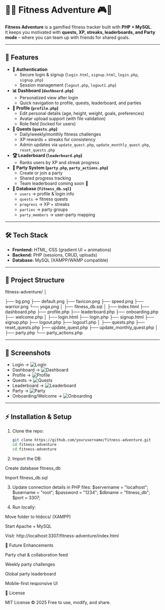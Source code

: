 # 🏋️‍♂️ Fitness Adventure 🎮🎉

**Fitness Adventure** is a gamified fitness tracker built with **PHP + MySQL**.  
It keeps you motivated with **quests, XP, streaks, leaderboards, and Party mode** – where you can team up with friends for shared goals.  

---

## 🚀 Features

- **🔐 Authentication**
  - Secure login & signup (`login.html`, `signup.html`, `login.php`, `signup.php`)
  - Session management (`logout.php`, `logout1.php`)
- **📊 Dashboard (`dashboard.php`)**
  - Personalized view after login  
  - Quick navigation to profile, quests, leaderboard, and parties  
- **👤 Profile (`profile.php`)**
  - Edit personal details (age, height, weight, goals, preferences)  
  - Avatar upload support (with file validation)  
  - Role field (locked for users)  
- **🎯 Quests (`quests.php`)**
  - Daily/weekly/monthly fitness challenges  
  - XP rewards + streaks for consistency  
  - Admin updates via `update_quest.php`, `update_monthly_quest.php`, `reset_quests.php`  
- **🏆 Leaderboard (`leaderboard.php`)**
  - Ranks users by XP and streak progress  
- **👥 Party System (`party.php`, `party_actions.php`)**
  - Create or join a party  
  - Shared progress tracking  
  - Team leaderboard coming soon 🚀  
- **📂 Database (`fitness_db.sql`)**
  - `users` → profile & login info  
  - `quests` → fitness quests  
  - `progress` → XP + streaks  
  - `parties` → party groups  
  - `party_members` → user-party mapping  

---

## 🛠️ Tech Stack

- **Frontend:** HTML, CSS (gradient UI + animations)  
- **Backend:** PHP (sessions, CRUD, uploads)  
- **Database:** MySQL (XAMPP/WAMP compatible)  

---

## 📂 Project Structure

fitness-adventure/
│

├── bg.png
├── default.png
├── favicon.png
├── speed.png
├── warrior.png
└── yoga.png
│
├── fitness_db.sql
│
├── index.html
├── dashboard.php
├── profile.php
├── leaderboard.php
├── onboarding.php
├── welcome.php
│
├── login.html
├── login.php
├── signup.html
├── signup.php
├── logout.php
├── logout1.php
│
├── quests.php
├── reset_quests.php
├── update_quest.php
├── update_monthly_quest.php
│
├── party.php
└── party_actions.php

---

## 📸 Screenshots  


- Login → ![Login](screenshots/login.png)  
- Dashboard → ![Dashboard](screenshots/dashboard.png)  
- Profile → ![Profile](screenshots/profile.png)  
- Quests → ![Quests](screenshots/quests.png)  
- Leaderboard → ![Leaderboard](screenshots/leaderboard.png)  
- Party → ![Party](screenshots/party.png)  
- Onboarding/Welcome → ![Onboarding](screenshots/onboarding.png)  

---

## ⚡ Installation & Setup

1. Clone the repo:
   ```bash
   git clone https://github.com/yourusername/fitness-adventure.git
   cd fitness-adventure
   cd fitness-adventure
2. Import the DB:

Create database fitness_db

Import fitness_db.sql

3. Update connection details in PHP files:
$servername = "localhost";
$username   = "root";
$password   = "1234"; 
$dbname     = "fitness_db";
$port       = 3307;

4. Run locally:

Move folder to htdocs/ (XAMPP)

Start Apache + MySQL

Visit: http://localhost:3307/fitness-adventure/index.html

🎯 Future Enhancements

Party chat & collaboration feed

Weekly party challenges

Global party leaderboard

Mobile-first responsive UI

📜 License

MIT License © 2025
Free to use, modify, and share.
